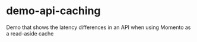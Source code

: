 # demo-api-caching
Demo that shows the latency differences in an API when using Momento as a read-aside cache
